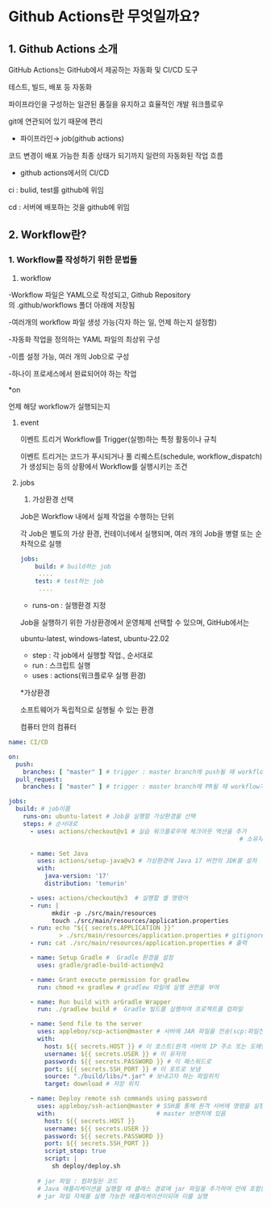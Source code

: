 # Github Actions란 무엇일까요?

## 1. Github Actions 소개

GitHub Actions는 GitHub에서 제공하는 자동화 및 CI/CD 도구

테스트, 빌드, 배포 등 자동화

파이프라인을 구성하는 일관된 품질을 유지하고 효율적인 개발 워크플로우

git에 연관되어 있기 때문에 편리

- 파이프라인→ job(github actions)

코드 변경이 배포 가능한 최종 상태가 되기까지 일련의 자동화된 작업 흐름

- github actions에서의 CI/CD

ci : bulid, test를 github에 위임

cd : 서버에 배포하는 것을 github에 위임

## 2. Workflow란?

### 1. Workflow를 작성하기 위한 문법들

1. workflow

-Workflow 파일은 YAML으로 작성되고, Github Repository의 .github/workflows 폴더 아래에 저장됨

-여러개의 workflow 파일 생성 가능(각자 하는 일, 언제 하는지 설정함)

-자동화 작업을 정의하는 YAML 파일의 최상위 구성

-이름 설정 가능, 여러 개의 Job으로 구성

-하나이 프로세스에서 완료되어야 하는 작업

*on

언제 해당 workflow가 실행되는지

1. event
    
    이벤트 트리거
    Workflow를 Trigger(실행)하는 특정 활동이나 규칙
    
    이벤트 트리거는 코드가 푸시되거나 풀 리퀘스트(schedule, workflow_dispatch)가 생성되는 등의 상황에서 Workflow를 실행시키는 조건
    
2. jobs
    1. 가상환경 선택
    
    Job은 Workflow 내에서 실제 작업을 수행하는 단위
    
    각 Job은 별도의 가상 환경, 컨테이너에서 실행되며, 여러 개의 Job을 병렬 또는 순차적으로 실행
    
    ```yaml
    jobs:
    	build: # build하는 job
    	 ....
    	test: # test하는 job
    	 ....
    ```
    
    - runs-on : 실행환경 지정
    
    Job을 실행하기 위한 가상환경에서 운영체제 선택할 수 있으며, GitHub에서는 
    
    ubuntu-latest, windows-latest, ubuntu-22.02
    
    - step : 각 job에서 실행할 작업., 순서대로
    - run : 스크립트 실행
    - uses : actions(워크플로우 실행 환경)
    
    *가상환경
    
    소프트웨어가 독립적으로 실행될 수 있는 환경
    
    컴퓨터 안의 컴퓨터
    

```yaml
name: CI/CD

on:
  push:
    branches: [ "master" ] # trigger : master branch에 push될 때 workflow가 실행
  pull_request:
    branches: [ "master" ] # trigger : master branch에 PR될 때 workflow가 실행

jobs:
  build: # job이름
    runs-on: ubuntu-latest # Job을 실행할 가상환경을 선택
    steps: # 순서대로
      - uses: actions/checkout@v1 # 실습 워크플로우에 체크아웃 액션을 추가
															    # 소유자 : actions, 저장소 : checkout, @ : 버전

      - name: Set Java
        uses: actions/setup-java@v3 # 가상환경에 Java 17 버전의 JDK를 설치
        with:
          java-version: '17'
          distribution: 'temurin'

      - uses: actions/checkout@v3  # 실행할 셸 명령어
      - run: | 
            mkdir -p ./src/main/resources
            touch ./src/main/resources/application.properties 
      - run: echo "${{ secrets.APPLICATION }}" 
		      > ./src/main/resources/application.properties # gitignore로 git엔 resources가 없기 때문
      - run: cat ./src/main/resources/application.properties # 출력

      - name: Setup Gradle #  Gradle 환경을 설정
        uses: gradle/gradle-build-action@v2

      - name: Grant execute permission for gradlew
        run: chmod +x gradlew # gradlew 파일에 실행 권한을 부여

      - name: Run build with arGradle Wrapper
        run: ./gradlew build #  Gradle 빌드를 실행하여 프로젝트를 컴파일

      - name: Send file to the server
        uses: appleboy/scp-action@master # 서버에 JAR 파일을 전송(scp:파일전송)
        with:
          host: ${{ secrets.HOST }} # 이 호스트(원격 서버의 IP 주소 또는 도메인)의
          username: ${{ secrets.USER }} # 이 유저의 
          password: ${{ secrets.PASSWORD }} # 이 패스워드로
          port: ${{ secrets.SSH_PORT }} # 이 포트로 보냄
          source: "./build/libs/*.jar" # 보내고자 하는 파일위치
          target: download # 저장 위치

      - name: Deploy remote ssh commands using password
        uses: appleboy/ssh-action@master # SSH를 통해 원격 서버에 명령을 실행하거나 파일을 전송하는 데 사용되는 액션
        with:                            # master 브랜치에 있음 
          host: ${{ secrets.HOST }}
          username: ${{ secrets.USER }}
          password: ${{ secrets.PASSWORD }}
          port: ${{ secrets.SSH_PORT }}
          script_stop: true
          script: |
            sh deploy/deploy.sh
            
        # jar 파일 : 컴파일된 코드
        # Java 애플리케이션을 실행할 때 클래스 경로에 jar 파일을 추가하여 안에 포함된 모든 코드를 현재 애플리케이션에서 사용
        # jar 파일 자체를 실행 가능한 애플리케이션이되며 이를 실행
```